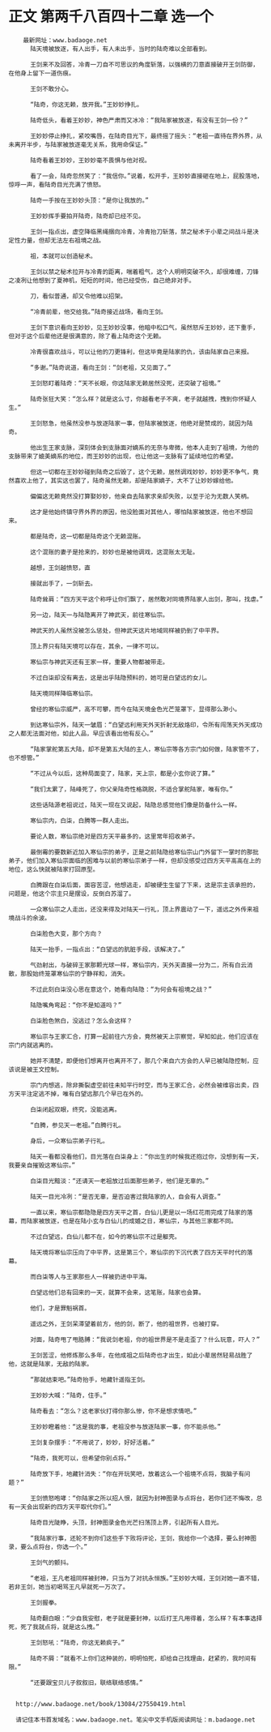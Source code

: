 # 正文 第两千八百四十二章 选一个
        最新网址：www.badaoge.net
          陆天境被放逐，有人出手，有人未出手，当时的陆奇难以全部看到。
      
          王剑来不及回答，冷青一刀自不可思议的角度斩落，以强横的刀意直接破开王剑防御，在他身上留下一道伤痕。
      
          王剑不敢分心。
      
          “陆奇，你这无赖，放开我。”王妙妙挣扎。
      
          陆奇低头，看着王妙妙，神色严肃而又冰冷：“我陆家被放逐，有没有王剑一份？”
      
          王妙妙停止挣扎，紧咬嘴唇，在陆奇目光下，最终摇了摇头：“老祖一直待在界外界，从未离开半步，与陆家被放逐毫无关系，我用命保证。”
      
          陆奇看着王妙妙，王妙妙毫不畏惧与他对视。
      
          看了一会，陆奇忽然笑了：“我信你。”说着，松开手，王妙妙直接砸在地上，屁股落地，惊呼一声，看陆奇目光充满了愤怒。
      
          陆奇一手按在王妙妙头顶：“是你让我放的。”
      
          王妙妙挥手要拍开陆奇，陆奇却已经不见。
      
          王剑一指点出，虚空降临黑绳捆向冷青，冷青抬刀斩落，禁之秘术于小辈之间战斗是决定性力量，但却无法左右祖境之战。
      
          祖，本就可以创造秘术。
      
          王剑以禁之秘术拉开与冷青的距离，喘着粗气，这个人明明突破不久，却很难缠，刀锋之凌冽让他想到了夏神机，短短的时间，他已经受伤，自己绝非对手。
      
          刀，看似普通，却又令他难以招架。
      
          “冷青前辈，他交给我。”陆奇接近战场，看向王剑。
      
          王剑下意识看向王妙妙，见王妙妙没事，他暗中松口气，虽然怒斥王妙妙，还下重手，但对于这个后辈他还是很满意的，除了看上陆奇这个无赖。
      
          冷青很喜欢战斗，可以让他的刀更锋利，但这毕竟是陆家的仇，该由陆家自己来报。
      
          “多谢。”陆奇说道，看向王剑：“剑老祖，又见面了。”
      
          王剑怒盯着陆奇：“天不长眼，你这陆家无赖居然没死，还突破了祖境。”
      
          陆奇张狂大笑：“怎么样？就是这么寸，你越看老子不爽，老子就越拽，拽到你怀疑人生。”
      
          王剑怒急，他虽然没参与放逐陆家一事，但陆家被放逐，他绝对是赞成的，就因为陆奇。
      
          他出生王家支脉，深刻体会到支脉面对嫡系的无奈与卑微，他本人走到了祖境，为他的支脉带来了媲美嫡系的地位，而王妙妙的出现，也让他这一支脉有了延续地位的希望。
      
          但这一切都在王妙妙碰到陆奇之后毁了，这个无赖，居然调戏妙妙，妙妙更不争气，竟然喜欢上他了，其实这也罢了，陆奇虽然无赖，却是陆家嫡子，大不了让妙妙嫁给他。
      
          偏偏这无赖竟然没打算娶妙妙，他亲自去陆家求亲却失败，以至于沦为无数人笑柄。
      
          这才是他始终镇守界外界的原因，他没脸面对其他人，哪怕陆家被放逐，他也不想回来。
      
          都是陆奇，这一切都是陆奇这个无赖混账。
      
          这个混账的妻子是抢来的，妙妙也是被他调戏，这混账太无耻。
      
          越想，王剑越愤怒，直
      
          接就出手了，一剑斩去。
      
          陆奇耸肩：“四方天平这个称呼让你们飘了，居然敢对同境界陆家人出剑，那叫，找虐。”
      
          另一边，陆天一与陆隐离开了神武天，前往寒仙宗。
      
          神武天的人虽然没被怎么惩处，但神武天这片地域同样被扔到了中平界。
      
          顶上界只有陆天境可以存在，其余，一律不可以。
      
          寒仙宗与神武天还有王家一样，重要人物都被带走。
      
          不过白柒却没有离去，这是出乎陆隐预料的，她可是白望远的女儿。
      
          陆天境同样降临寒仙宗。
      
          曾经的寒仙宗威严，高不可攀，而今在陆天境金色光芒笼罩下，显得那么渺小。
      
          到达寒仙宗外，陆天一皱眉：“白望远利用天外天折射无敌烙印，令所有闯荡天外天成功之人都无法面对他，如此人品，早应该看出他有反心。”
      
          “陆家掌舵第五大陆，却不是第五大陆的主人，寒仙宗等各方宗门如何做，陆家管不了，也不想管。”
      
          “不过从今以后，这种局面变了，陆家，天上宗，都是小玄你说了算。”
      
          “我们太累了，陆峰死了，你父亲陆奇性格跳脱，不适合掌舵陆家，唯有你。”
      
          这些话陆源老祖说过，陆天一现在又说起，陆隐总感觉他们像是防备什么一样。
      
          寒仙宗内，白柒，白腾等一群人走出。
      
          要论人数，寒仙宗绝对是四方天平最多的，这里常年招收弟子。
      
          最倒霉的要数新近加入寒仙宗的弟子，正是之前陆隐给寒仙宗山门外留下一掌时的那批弟子，他们加入寒仙宗面临的困难与以前的寒仙宗弟子一样，但却没感受过四方天平高高在上的地位，这么快就被陆家打回原型。
      
          白腾跟在白柒后面，面容苦涩，他想逃走，却被硬生生留了下来，这是宗主该承担的，问题是，他这个宗主只是摆设，反倒白苏溜了。
      
          一众寒仙宗之人走出，还没来得及对陆天一行礼，顶上界震动了一下，遥远之外传来祖境战斗的余波。
      
          白柒脸色大变，那个方向？
      
          陆天一抬手，一指点出：“白望远的肮脏手段，该解决了。”
      
          气劲射出，与破碎王家那颗光球一样，寒仙宗内，天外天直接一分为二，所有白云消散，那股始终笼罩寒仙宗的宁静祥和，消失。
      
          不过此刻白柒没心思在意这个，她看向陆隐：“为何会有祖境之战？”
      
          陆隐嘴角弯起：“你不是知道吗？”
      
          白柒脸色煞白，没逃过？怎么会这样？
      
          寒仙宗与王家汇合，打算一起前往六方会，竟然被天上宗察觉，早知如此，他们应该在宗门内就逃离的。
      
          她并不清楚，即便他们想离开也离开不了，那几个来自六方会的人早已被陆隐控制，应该说是被王文控制。
      
          宗门内想逃，除非撕裂虚空前往未知平行时空，而与王家汇合，必然会被维容出卖，四方天平注定逃不掉，唯有白望远那几个早已在外的。
      
          白柒闭起双眼，终究，没能逃离。
      
          “白腾，参见天一老祖。”白腾行礼。
      
          身后，一众寒仙宗弟子行礼。
      
          陆天一看都没看他们，目光落在白柒身上：“你出生的时候我还抱过你，没想到有一天，我要亲自摧毁这寒仙宗。”
      
          白柒目光黯淡：“还请天一老祖放过后面那些弟子，他们是无辜的。”
      
          陆天一目光冷冽：“是否无辜，是否迫害过我陆家的人，自会有人调查。”
      
          一直以来，寒仙宗都隐隐是四方天平之首，白仙儿更是以一场红花雨完成了陆家的落幕，而陆家被放逐，也是在陆小玄与白仙儿的成婚之日，寒仙宗，与其他三家都不同。
      
          不过白望远，白仙儿都不在，如今的寒仙宗不过是躯壳。
      
          陆天境将寒仙宗压向了中平界，这是第三个，寒仙宗的下沉代表了四方天平时代的落幕。
      
          而白柒等人与王家那些人一样被扔进中平海。
      
          白望远他们总有回来的一天，就算不会来，这笔账，陆家也会算。
      
          他们，才是罪魁祸首。
      
          遥远之外，王剑呆滞望着前方，他的剑，断了，他的祖世界，也被打穿。
      
          对面，陆奇甩了甩胳膊：“我说剑老祖，你的祖世界是不是走歪了？什么玩意，吓人？”
      
          王剑苦涩，他修炼那么多年，在他成祖之后陆奇也才出生，如此小辈居然轻易战胜了他，这就是陆家，无敌的陆家。
      
          “那就结束吧。”陆奇抬手，地藏针遥指王剑。
      
          王妙妙大喊：“陆奇，住手。”
      
          陆奇看去：“怎么？这老家伙打得你那么惨，你不是想求情吧。”
      
          王妙妙瞪着他：“这是我的事，老祖没参与放逐陆家一事，你不能杀他。”
      
          王剑复杂摆手：“不用说了，妙妙，好好活着。”
      
          “陆奇，我死可以，但希望你别点将。”
      
          陆奇放下手，地藏针消失：“你在开玩笑吧，放着这么一个祖境不点将，我脑子有问题？”
      
          王剑愤怒咆哮：“你陆家之所以招人恨，就因为封神图录与点将台，若你们还不悔改，总有一天会出现新的四方天平取代你们。”
      
          陆奇目光陡睁，头顶，封神图录金色光芒扫荡顶上界，引起所有人目光。
      
          “我陆家行事，还轮不到你们这些手下败将评论，王剑，我给你一个选择，要么封神图录，要么点将台，你选一个。”
      
          王剑气的颤抖。
      
          “老祖，王凡老祖同样被封神，只当为了对抗永恒族。”王妙妙大喊，王剑对她一直不错，若非王剑，她当初喝骂王凡早就死一万次了。
      
          王剑握拳。
      
          陆奇翻白眼：“少自我安慰，老子就是要封神，以后打王凡用得着，怎么样？有本事选择死，死了我就点将，就是这么拽。”
      
          王剑怒吼：“陆奇，你这无赖疯子。”
      
          陆奇不屑：“就看不上你们这种装的，明明怕死，却给自己找理由，赶紧的，我时间有限。”
      
          “还要跟宝贝儿子叙叙旧，联络联络感情。”
      
      
      http://www.badaoge.net/book/13084/27550419.html
      
      请记住本书首发域名：www.badaoge.net。笔尖中文手机版阅读网址：m.badaoge.net